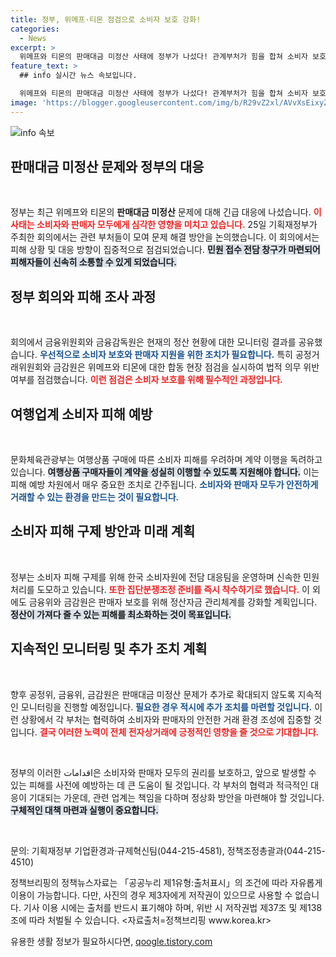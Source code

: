 ```yaml
---
title: 정부, 위메프·티몬 점검으로 소비자 보호 강화!
categories:
  - News
excerpt: >
  위메프와 티몬의 판매대금 미정산 사태에 정부가 나섰다! 관계부처가 힘을 합쳐 소비자 보호 및 판매자 지원 방안을 논의하며 긴급 대응에 착수한다. 클릭하셔서 상세 내용을 확인하세요!
feature_text: >
  ## info 실시간 뉴스 속보입니다.

  위메프와 티몬의 판매대금 미정산 사태에 정부가 나섰다! 관계부처가 힘을 합쳐 소비자 보호 및 판매자 지원 방안을 논의하며 긴급 대응에 착수한다. 클릭하셔서 상세 내용을 확인하세요!
image: 'https://blogger.googleusercontent.com/img/b/R29vZ2xl/AVvXsEixyZcFfHzMRdzZMjFBmAUKJYCLCGyLL1o632UiGVXcaFdKo_bkvkuCioo0uUKlGfBVcT3P84aROyZIXSBEx3Aw5nCQ3pTgDom1WDC4m8eifvWiAmWEEVb4x6G_l8C0QH225ldMjyaFvpxGEBGNO37VmDTDMHGhJPq73UglMfDca1-0aw/s1600/blogspot.png'
---
```


<p><img src="https://blogger.googleusercontent.com/img/b/R29vZ2xl/AVvXsEixyZcFfHzMRdzZMjFBmAUKJYCLCGyLL1o632UiGVXcaFdKo_bkvkuCioo0uUKlGfBVcT3P84aROyZIXSBEx3Aw5nCQ3pTgDom1WDC4m8eifvWiAmWEEVb4x6G_l8C0QH225ldMjyaFvpxGEBGNO37VmDTDMHGhJPq73UglMfDca1-0aw/s1600/blogspot.png" alt="info 속보" /></p>

<h2 data-ke-size="size26">판매대금 미정산 문제와 정부의 대응</h2>

<p data-ke-size="size16">&nbsp;</p>

<p>정부는 최근 위메프와 티몬의 <b>판매대금 미정산</b> 문제에 대해 긴급 대응에 나섰습니다. <b><span style="color: #ee2323;">이 사태는 소비자와 판매자 모두에게 심각한 영향을 미치고 있습니다.</span></b> 25일 기획재정부가 주최한 회의에서는 관련 부처들이 모여 문제 해결 방안을 논의했습니다. 이 회의에서는 피해 상황 및 대응 방향이 집중적으로 점검되었습니다. <b><span style="background-color: #21538527;">민원 접수 전담 창구가 마련되어 피해자들이 신속히 소통할 수 있게 되었습니다.</span></b> </p>

<h2 data-ke-size="size26">정부 회의와 피해 조사 과정</h2>

<p data-ke-size="size16">&nbsp;</p>

<p>회의에서 금융위원회와 금융감독원은 현재의 정산 현황에 대한 모니터링 결과를 공유했습니다. <b><span style="color: #1a5490;">우선적으로 소비자 보호와 판매자 지원을 위한 조치가 필요합니다.</span></b> 특히 공정거래위원회와 금감원은 위메프와 티몬에 대한 합동 현장 점검을 실시하여 법적 의무 위반 여부를 점검했습니다. <b><span style="color: #ee2323;">이런 점검은 소비자 보호를 위해 필수적인 과정입니다.</span></b></p>

<h2 data-ke-size="size26">여행업계 소비자 피해 예방</h2>

<p data-ke-size="size16">&nbsp;</p>

<p>문화체육관광부는 여행상품 구매에 따른 소비자 피해를 우려하며 계약 이행을 독려하고 있습니다. <b><span style="background-color: #21538527;">여행상품 구매자들이 계약을 성실히 이행할 수 있도록 지원해야 합니다.</span></b> 이는 피해 예방 차원에서 매우 중요한 조치로 간주됩니다. <b><span style="color: #1a5490;">소비자와 판매자 모두가 안전하게 거래할 수 있는 환경을 만드는 것이 필요합니다.</span></b></p>

<h2 data-ke-size="size26">소비자 피해 구제 방안과 미래 계획</h2>

<p data-ke-size="size16">&nbsp;</p>

<p>정부는 소비자 피해 구제를 위해 한국 소비자원에 전담 대응팀을 운영하며 신속한 민원 처리를 도모하고 있습니다. <b><span style="color: #ee2323;">또한 집단분쟁조정 준비를 즉시 착수하기로 했습니다.</span></b> 이 외에도 금융위와 금감원은 판매자 보호를 위해 정산자금 관리체계를 강화할 계획입니다. <b><span style="background-color: #21538527;">정산이 가져다 줄 수 있는 피해를 최소화하는 것이 목표입니다.</span></b></p>

<h2 data-ke-size="size26">지속적인 모니터링 및 추가 조치 계획</h2>

<p data-ke-size="size16">&nbsp;</p>

<p>향후 공정위, 금융위, 금감원은 판매대금 미정산 문제가 추가로 확대되지 않도록 지속적인 모니터링을 진행할 예정입니다. <b><span style="color: #1a5490;">필요한 경우 적시에 추가 조치를 마련할 것입니다.</span></b> 이런 상황에서 각 부처는 협력하여 소비자와 판매자의 안전한 거래 환경 조성에 집중할 것입니다. <b><span style="color: #ee2323;">결국 이러한 노력이 전체 전자상거래에 긍정적인 영향을 줄 것으로 기대합니다.</span></b></p>

<p data-ke-size="size16">&nbsp;</p>

<p>정부의 이러한 اقدامات은 소비자와 판매자 모두의 권리를 보호하고, 앞으로 발생할 수 있는 피해를 사전에 예방하는 데 큰 도움이 될 것입니다. 각 부처의 협력과 적극적인 대응이 기대되는 가운데, 관련 업계는 책임을 다하며 정상화 방안을 마련해야 할 것입니다. <b><span style="background-color: #21538527;">구체적인 대책 마련과 실행이 중요합니다.</span></b> </p>

<p data-ke-size="size16">&nbsp;</p>

<p>문의: 기획재정부 기업환경과·규제혁신팀(044-215-4581), 정책조정총괄과(044-215-4510)</p>

<p>정책브리핑의 정책뉴스자료는 「공공누리 제1유형:출처표시」의 조건에 따라 자유롭게 이용이 가능합니다. 다만, 사진의 경우 제3자에게 저작권이 있으므로 사용할 수 없습니다. 기사 이용 시에는 출처를 반드시 표기해야 하며, 위반 시 저작권법 제37조 및 제138조에 따라 처벌될 수 있습니다. &lt;자료출처=정책브리핑 www.korea.kr></p>
유용한 생활 정보가 필요하시다면, <a href="https://qoogle.tistory.com" rel="dofollow">qoogle.tistory.com</a>


